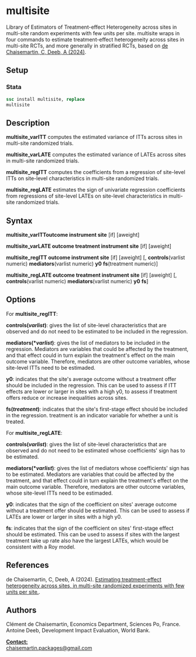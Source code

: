 # multisite
Library of Estimators of Treatment-effect Heterogeneity across sites in multi-site random experiments with few units per site.
multisite wraps in four commands to estimate treatment-effect heterogeneity across sites in multi-site RCTs, and more generally in stratified RCTs, based on [de Chaisemartin, C, Deeb, A (2024)](https://ssrn.com/abstract=4615304).

## Setup
### Stata
```stata
ssc install multisite, replace
multisite
```

## Description 
**multisite_varITT** computes the estimated variance of ITTs across sites in multi-site randomized trials.

**multisite_varLATE** computes the estimated variance of LATEs across sites in multi-site randomized trials.

**multisite_regITT** computes the coefficients from a regression of site-level ITTs on site-level characteristics in multi-site randomized trials.

**multisite_regLATE** estimates the sign of univariate regression coefficients from regressions of site-level LATEs on site-level characteristics in multi-site randomized trials.

## Syntax
**multisite_varITToutcome instrument site** [if] [aweight]

**multisite_varLATE outcome treatment instrument site** [if] [aweight]

**multisite_regITT outcome instrument site** [if] [aweight] [, **controls**(varlist numeric) **mediators**(varlist numeric) **y0** **fs**(treatment numeric)]

**multisite_regLATE outcome treatment instrument site** [if] [aweight] [, **controls**(varlist numeric) **mediators**(varlist numeric) **y0** **fs**]

## Options   

For **multisite_regITT**: 

**controls(***varlist***)**: gives the list of site-level characteristics that are observed and do not need to be estimated to be included in the regression.

**mediators(****varlist***)**: gives the list of mediators to be included in the regression. Mediators are variables that could be affected by the treatment, and that effect could in turn explain the treatment's effect on the main outcome variable. Therefore, mediators are other outcome variables, whose site-level ITTs need to be estimaded.

**y0**: indicates that the site's average outcome without a treatment offer should be included in the regression. This can be used to assess if ITT effects are lower or larger in sites with a high y0, to assess if treatment offers reduce or increase inequalities across sites.

**fs(***treatment***)**: indicates that the site's first-stage effect should be included in the regression. treatment is an indicator variable for whether a unit is treated.

For **multisite_regLATE**:

**controls(***varlist***)**: gives the list of site-level characteristics that are observed and do not need to be estimated whose coefficients' sign has to be estimated.

**mediators(****varlist***)**: gives the list of mediators whose coefficients' sign has to be estimated. Mediators are variables that could be affected by the treatment, and that effect could in turn explain the treatment's effect on the main outcome variable. Therefore, mediators are other outcome variables, whose site-level ITTs need to be estimaded.

**y0**: indicates that the sign of the coefficient on sites' average outcome without a treatment offer should be estimated. This can be used to assess if LATEs are lower or larger in sites with a high y0.

**fs**: indicates that the sign of the coefficient on sites' first-stage effect should be estimated. This can be used to assess if sites with the largest treatment take up rate also have the largest LATEs, which would be consistent with a Roy model.

## References

de Chaisemartin, C, Deeb, A (2024).  [Estimating treatment-effect heterogeneity across sites, in multi-site randomized experiments with few units per site.](https://papers.ssrn.com/sol3/papers.cfm?abstract_id=4615304).

## Authors

Clément de Chaisemartin, Economics Department, Sciences Po, France.  
Antoine Deeb, Development Impact Evaluation,  World Bank.

**<ins>Contact:</ins>**  
[chaisemartin.packages@gmail.com](mailto:chaisemartin.packages@gmail.com)

